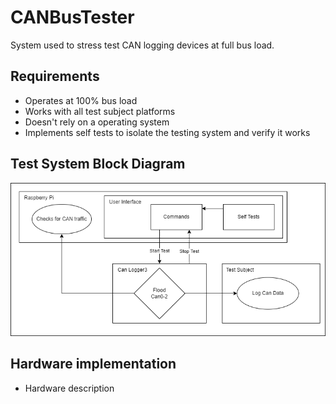 # CANBusTester
System used to stress test CAN logging devices at full bus load.

## Requirements
- Operates at 100% bus load
- Works with all test subject platforms
- Doesn't rely on a operating system
- Implements self tests to isolate the testing system and verify it works

## Test System Block Diagram
![alt text](CANBusTester.drawio.png)

## Hardware implementation
- Hardware description
